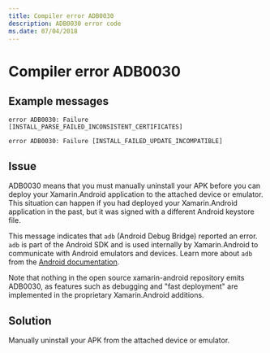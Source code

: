 ```yaml
---
title: Compiler error ADB0030
description: ADB0030 error code
ms.date: 07/04/2018
---
```

# Compiler error ADB0030

## Example messages

```
error ADB0030: Failure [INSTALL_PARSE_FAILED_INCONSISTENT_CERTIFICATES]
```

```
error ADB0030: Failure [INSTALL_FAILED_UPDATE_INCOMPATIBLE]
```

## Issue

ADB0030 means that you must manually uninstall your APK before you
can deploy your Xamarin.Android application to the attached device or
emulator. This situation can happen if you had deployed your
Xamarin.Android application in the past, but it was signed with a
different Android keystore file.

This message indicates that `adb` (Android Debug Bridge) reported an
error. `adb` is part of the Android SDK and is used internally by
Xamarin.Android to communicate with Android emulators and devices.
Learn more about `adb` from the [Android documentation][adb].

Note that nothing in the open source xamarin-android repository
emits ADB0030, as features such as debugging and "fast deployment"
are implemented in the proprietary Xamarin.Android additions.

## Solution

Manually uninstall your APK from the attached device or emulator.

[adb]: https://developer.android.com/studio/command-line/adb
